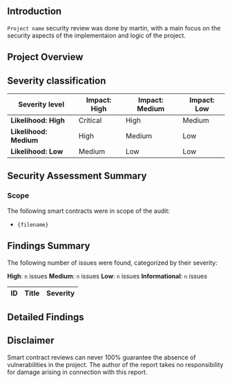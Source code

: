 ## Introduction

`Project name` security review was done by martin, with a main focus on the security aspects of the implementaion and logic of the project.

## Project Overview

## Severity classification

| Severity level         | Impact: High | Impact: Medium | Impact: Low |
| ---------------------- | ------------ | -------------- | ----------- |
| **Likelihood: High**   | Critical     | High           | Medium      |
| **Likelihood: Medium** | High         | Medium         | Low         |
| **Likelihood: Low**    | Medium       | Low            | Low         |

## Security Assessment Summary

### Scope

The following smart contracts were in scope of the audit:

- `{filename}`

## Findings Summary

The following number of issues were found, categorized by their severity:

<b>High</b>: `n` issues
<b>Medium</b>: `n` issues
<b>Low</b>: `n` issues
<b>Informational</b>: `n` issues

| ID  | Title | Severity |
| --- | ----- | -------- |

## Detailed Findings

## Disclaimer

Smart contract reviews can never 100% guarantee the absence of vulnerabilities in the project. The author of the report takes no responsibility for damage arising in connection with this report.
